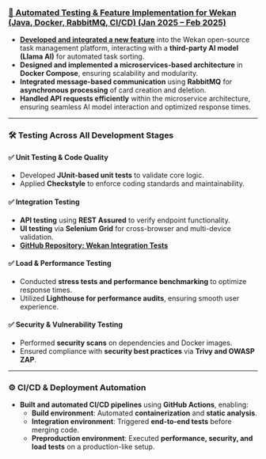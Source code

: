 ### [🚀 Automated Testing & Feature Implementation for Wekan (Java, Docker, RabbitMQ, CI/CD) (Jan 2025 – Feb 2025)](https://www.canva.com/design/DAGgZ2Qkylc/_nHOjuIGLun6J_FbEnk-4Q/view?utm_content=DAGgZ2Qkylc&utm_campaign=designshare&utm_medium=link2&utm_source=uniquelinks&utlId=h2f642b72dd)

- [**Developed and integrated a new feature**](https://github.com/AdamRayann/AICardsSorter.git) into the Wekan open-source task management platform, interacting with a **third-party AI model (Llama AI)** for automated task sorting.
- **Designed and implemented a microservices-based architecture** in **Docker Compose**, ensuring scalability and modularity.
- **Integrated message-based communication** using **RabbitMQ** for **asynchronous processing** of card creation and deletion.
- **Handled API requests efficiently** within the microservice architecture, ensuring seamless AI model interaction and optimized response times.

---

### 🛠️ **Testing Across All Development Stages**

#### **✅ Unit Testing & Code Quality**
- Developed **JUnit-based unit tests** to validate core logic.
- Applied **Checkstyle** to enforce coding standards and maintainability.

#### **✅ Integration Testing**
- **API testing** using **REST Assured** to verify endpoint functionality.
- **UI testing** via **Selenium Grid** for cross-browser and multi-device validation.  
- **[GitHub Repository: Wekan Integration Tests](https://github.com/AdamRayann/WekanTesting.git)**  

#### **✅ Load & Performance Testing**
- Conducted **stress tests and performance benchmarking** to optimize response times.
- Utilized **Lighthouse for performance audits**, ensuring smooth user experience.

#### **✅ Security & Vulnerability Testing**
- Performed **security scans** on dependencies and Docker images.
- Ensured compliance with **security best practices** via **Trivy and OWASP ZAP**.

---

### ⚙️ **CI/CD & Deployment Automation**
- **Built and automated CI/CD pipelines** using **GitHub Actions**, enabling:
  - **Build environment**: Automated **containerization** and **static analysis**.
  - **Integration environment**: Triggered **end-to-end tests** before merging code.
  - **Preproduction environment**: Executed **performance, security, and load tests** on a production-like setup.
